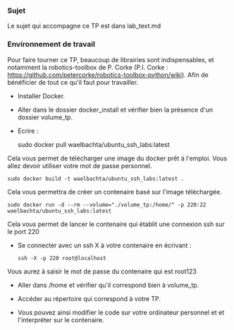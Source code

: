 ### Sujet
Le sujet qui accompagne ce TP est dans lab\_text.md


### Environnement de travail
Pour faire tourner ce TP, beaucoup de librairies sont indispensables, et notamment la robotics-toolbox de P. Corke (P.I. Corke : https://github.com/petercorke/robotics-toolbox-python/wiki). Afin de bénéficier de tout ce qu'il faut pour travailler. 

- Installer Docker.

- Aller dans le dossier docker_install et vérifier bien la présence d'un dossier volume\_tp.

- Ecrire :

    sudo docker pull waelbachta/ubuntu_ssh_labs:latest

Cela vous permet de télécharger une image du docker prêt à l'emploi. Vous allez devoir utiliser votre mot de passe personnel.

    sudo docker build -t waelbachta/ubuntu_ssh_labs:latest .

 Cela vous permettra de créer un contenaire basé sur l'image téléchargée.


 	sudo docker run -d --rm --volume="./volume_tp:/home/" -p 220:22 waelbachta/ubuntu_ssh_labs:latest

Cela vous permet de lancer le contenaire qui établit une connexion ssh sur le port 220

- Se connecter avec un ssh X à votre contenaire en écrivant :
     ```
    ssh -X -p 220 root@localhost
 	```
 Vous aurez à saisir le mot de passe du contenaire qui est root123

 - Aller dans /home et vérifier qu'il correspond bien à volume\_tp.

 - Accéder au répertoire qui correspond à votre TP.

 - Vous pouvez ainsi modifier le code sur votre ordinateur personnel et et l'interpréter sur le contenaire.

 